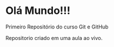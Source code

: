 # Olá Mundo!!!
 Primeiro Repositório do curso Git e GitHub

Repositorio criado em uma aula ao vivo.
